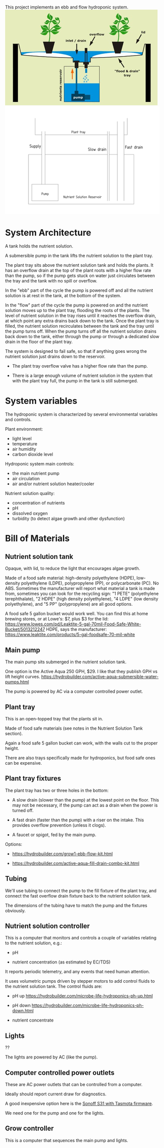 This project implements an ebb and flow hydroponic system.
![](/ebb-flow.jpg)
![](/ebb-flow.png)


# System Architecture

A tank holds the nutrient solution.

A submersible pump in the tank lifts the nutrient solution to the
plant tray.

The plant tray sits above the nutrient solution tank and holds the plants.
It has an overflow drain at the top of the plant roots with a higher flow
rate than the pump, so if the pump gets stuck on water just circulates
between the tray and the tank with no spill or overflow.

In the "ebb" part of the cycle the pump is powered off and all the
nutrient solution is at rest in the tank, at the bottom of the system.

In the "flow" part of the cycle the pump is powered on and the nutrient
solution moves up to the plant tray, flooding the roots of the plants.
The level of nutrient solution in the tray rises until it reaches the
overflow drain, at which point any extra drains back down to the tank.
Once the plant tray is filled, the nutrient solution recirculates between
the tank and the tray until the pump turns off.  When the pump turns off
all the nutrient solution drains back down to the tank, either through
the pump or through a dedicated slow drain in the floor of the plant tray.

The system is designed to fail safe, so that if anything goes wrong the
nutrient solution just drains down to the reservoir.

* The plant tray overflow valve has a higher flow rate than the pump.

* There is a large enough volume of nutrient solution in the system that
  with the plant tray full, the pump in the tank is still submerged.


# System variables

The hydroponic system is characterized by several environmental variables
and controls.

Plant environment:
* light level
* temperature
* air humidity
* carbon dioxide level

Hydroponic system main controls:
* the main nutrient pump
* air circulation
* air and/or nutrient solution heater/cooler

Nutrient solution quality:
* concentration of nutrients
* pH
* dissolved oxygen
* turbidity (to detect algae growth and other dysfunction)


# Bill of Materials


## Nutrient solution tank

Opaque, with lid, to reduce the light that encourages algae growth.

Made of a food safe material: high-density polyethylene (HDPE),
low-density polyethylene (LDPE), polypropylene (PP), or polycarbonate
(PC).  No ABS.  Sometimes the manufacturer will report what material
a tank is made from, sometimes you can look for the recycling sign: "1
PETE" (polyethylene terephthalate), "2 HDPE" (high density polyethylene),
"4 LDPE" (low density polyethylene), and "5 PP" (polypropylene) are all
good options.

A food safe 5 gallon bucket would work well.  You can find
this at home brewing stores, or at Lowe's: $7, plus $3 for the lid:
<https://www.lowes.com/pd/Leaktite-5-gal-70mil-Food-Safe-White-Bucket/5013212247>
HDPE, says the manufacturer:
<https://www.leaktite.com/products/5-gal-foodsafe-70-mil-white>


## Main pump

The main pump sits submerged in the nutrient solution tank.

One option is the Active Aqua 250 GPH, $29.  I like
that they publish GPH vs lift height curves.
<https://hydrobuilder.com/active-aqua-submersible-water-pumps.html>

The pump is powered by AC via a computer controlled power outlet.


## Plant tray

This is an open-topped tray that the plants sit in.

Made of food safe materials (see notes in the Nutrient Solution Tank
section).

Again a food safe 5 gallon bucket can work, with the walls cut to the
proper height.

There are also trays specifically made for hydroponics, but food safe
ones can be expensive.


## Plant tray fixtures

The plant tray has two or three holes in the bottom:

* A slow drain (slower than the pump) at the lowest point on the floor.
  This may not be necessary, if the pump can act as a drain when the
  power is turned off.

* A fast drain (faster than the pump) with a riser on the intake.
  This provides overflow prevention (unless it clogs).

* A faucet or spigot, fed by the main pump.

Options:

* <https://hydrobuilder.com/grow1-ebb-flow-kit.html>

* <https://hydrobuilder.com/active-aqua-fill-drain-combo-kit.html>


## Tubing

We'll use tubing to connect the pump to the fill fixture of the plant
tray, and connect the fast overflow drain fixture back to the nutrient
solution tank.

The dimensions of the tubing have to match the pump and the fixtures
obviously.


## Nutrient solution controller

This is a computer that monitors and controls a couple of variables
relating to the nutrient solution, e.g.:

* pH

* nutrient concentration (as estimated by EC/TDS)

It reports periodic telemetry, and any events that need human attention.

It uses volumetric pumps driven by stepper motors to add control fluids
to the nutrient solution tank.  The control fluids are:

* pH up <https://hydrobuilder.com/microbe-life-hydroponics-ph-up.html>

* pH down <https://hydrobuilder.com/microbe-life-hydroponics-ph-down.html>

* nutrient concentrate


## Lights

??

The lights are powered by AC (like the pump).


## Computer controlled power outlets

These are AC power outlets that can be controlled from a computer.

Ideally should report current draw for diagnostics.

A good inexpensive option here is the [Sonoff S31 with Tasmota
firmware](https://tasmota.github.io/docs/devices/Sonoff-S31/).

We need one for the pump and one for the lights.


## Grow controller

This is a computer that sequences the main pump and lights.

